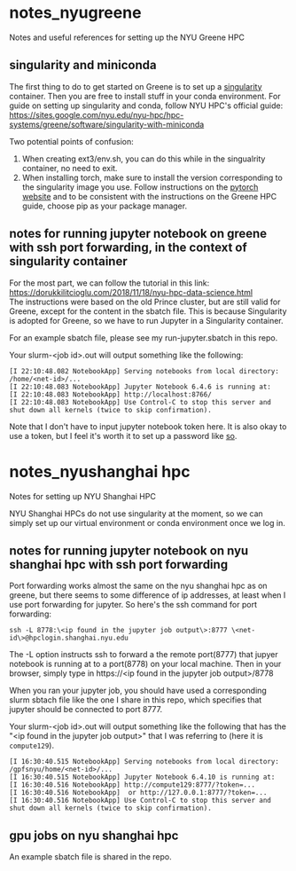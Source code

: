 # notes_nyugreene
Notes and useful references for setting up the NYU Greene HPC

## singularity and miniconda
The first thing to do to get started on Greene is to set up a [singularity](https://en.wikipedia.org/wiki/Singularity_(software)) container. Then you are free to install stuff in your conda environment. For guide on setting up singularity and conda, follow NYU HPC's official guide:  
https://sites.google.com/nyu.edu/nyu-hpc/hpc-systems/greene/software/singularity-with-miniconda  

Two potential points of confusion:
1. When creating ext3/env.sh, you can do this while in the singualrity container, no need to exit.
2. When installing torch, make sure to install the version corresponding to the singularity image you use. Follow instructions on the [pytorch website](https://pytorch.org) and to be consistent with the instructions on the Greene HPC guide, choose pip as your package manager.

## notes for running jupyter notebook on greene with ssh port forwarding, in the context of singularity container
For the most part, we can follow the tutorial in this link:  
https://dorukkilitcioglu.com/2018/11/18/nyu-hpc-data-science.html  
The instructions were based on the old Prince cluster, but are still valid for Greene,
except for the content in the sbatch file. This is because Singularity is adopted for
Greene, so we have to run Jupyter in a Singularity container.

For an example sbatch file, please see my run-jupyter.sbatch in this repo.

Your slurm-\<job id\>.out will output something like the following:  
```
[I 22:10:48.082 NotebookApp] Serving notebooks from local directory: /home/<net-id>/... 
[I 22:10:48.083 NotebookApp] Jupyter Notebook 6.4.6 is running at:  
[I 22:10:48.083 NotebookApp] http://localhost:8766/  
[I 22:10:48.083 NotebookApp] Use Control-C to stop this server and shut down all kernels (twice to skip confirmation).  
```

Note that I don't have to input jupyter notebook token here. It is also okay to use a token, but I feel it's worth it to set up a password like [so](https://jupyter-notebook.readthedocs.io/en/stable/public_server.html).


# notes_nyushanghai hpc
Notes for setting up NYU Shanghai HPC

NYU Shanghai HPCs do not use singularity at the moment, so we can simply set up our virtual environment or conda environment once we log in.

## notes for running jupyter notebook on nyu shanghai hpc with ssh port forwarding
Port forwarding works almost the same on the nyu shanghai hpc as on greene, but there seems to some difference of ip addresses, at least when I use port forwarding for jupyter. So here's the ssh command for port forwarding:
```
ssh -L 8778:\<ip found in the jupyter job output\>:8777 \<net-id\>@hpclogin.shanghai.nyu.edu
```
The -L option instructs ssh to forward a the remote port(8777) that jupyer notebook is running at to a port(8778) on your local machine. Then in your browser, simply type in https://\<ip found in the jupyter job output\>/8778

When you ran your jupyter job, you should have used a corresponding slurm sbtach file like the one I share in this repo, which specifies that jupyter should be connected to port 8777.

Your slurm-\<job id\>.out will output something like the following that has the "\<ip found in the jupyter job output\>" that I was referring to (here it is `compute129`). 
```
[I 16:30:40.515 NotebookApp] Serving notebooks from local directory: /gpfsnyu/home/<net-id>/...
[I 16:30:40.515 NotebookApp] Jupyter Notebook 6.4.10 is running at:
[I 16:30:40.516 NotebookApp] http://compute129:8777/?token=...
[I 16:30:40.516 NotebookApp]  or http://127.0.0.1:8777/?token=...
[I 16:30:40.516 NotebookApp] Use Control-C to stop this server and shut down all kernels (twice to skip confirmation).
```

## gpu jobs on nyu shanghai hpc
An example sbatch file is shared in the repo.
